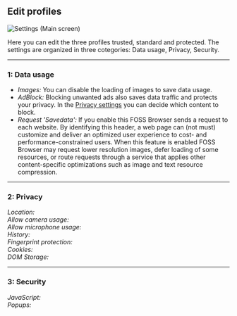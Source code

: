 ## Edit profiles

![Settings (Main screen)](https://github.com/scoute-dich/browser/blob/master/wiki/screenshots/settings_profile_edit.png)

Here you can edit the three profiles trusted, standard and protected. The settings are organized in three cotegories: Data usage, Privacy, Security.

----

### 1: Data usage

- _Images:_ You can disable the loading of images to save data usage.
- _AdBlock:_ Blocking unwanted ads also saves data traffic and protects your privacy. In the [Privacy settings](https://github.com/scoute-dich/browser/blob/master/wiki/settings_privacy.md) you can decide which content to block.
- _Request 'Savedata':_ If you enable this FOSS Browser sends a request to each website. By identifying this header, a web page can (not must) customize and deliver an optimized user experience to cost- and performance-constrained users. When this feature is enabled FOSS Browser may request lower resolution images, defer loading of some resources, or route requests through a service that applies other content-specific optimizations such as image and text resource compression.

----

### 2: Privacy

_Location:_ <br>
_Allow camera usage:_ <br>
_Allow microphone usage:_ <br>
_History:_ <br>
_Fingerprint protection:_ <br>
_Cookies:_ <br>
_DOM Storage:_ <br>

----

### 3: Security

_JavaScript:_ <br>
_Popups:_ <br>
